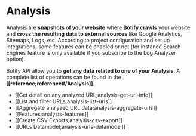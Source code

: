 # Analysis

Analysis are **snapshots of your website** where **Botify crawls** your website and **cross the resulting data to external sources** like Google Analytics, Sitemaps, Logs, etc.
According to project configuration and set up integrations, some features can be enabled or not (for instance Search Engines feature is only available if you subscribe to the Log Analyzer option).

Botify API allow you to **get any data related to one of your Analysis**. A complete list of operations can be found in the **[[reference;reference#/Analysis]]**.

- [[Get detail on any analyzed URL;analysis-get-url-info]]
- [[List and filter URLs;analysis-list-urls]]
- [[Aggregate analyzed URL data;analysis-aggregate-urls]]
- [[Features;analysis-features]]
- [[Create CSV Exports;analysis-csv-export]]
- [[URLs Datamodel;analysis-urls-datamodel]]
